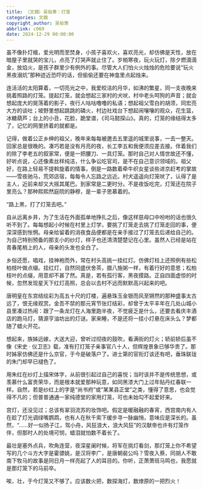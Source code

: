 ```yaml
---
title: （文摘）吴伯箫：灯笼
categories: 文摘
copyright_author: 吴伯箫
abbrlink: c069
date: 2024-12-29 00:00:00
---
```


虽不像扑灯蛾，爱光明而至焚身，小孩子喜欢火，喜欢亮光，却仿佛是天性，放在暗屋子里就哭的宝儿，点亮了灯哭声就止住了。岁梢寒夜，玩火玩灯，除夕燃滴滴金，放焰火，是孩子群里少有例外的事。尽管大人们怕火火烛烛的危险要说“玩火黑夜溺炕”那种迹近恐吓的话，但偷偷还要在神龛里点起烛来。

连活活的太阳算着，一切亮光之中，我爱皎洁的月华，如沸的繁星，同一支夜晚来挑着照路的灯笼。提起灯笼，就会想起三家村的犬吠，村中老头呵狗的声音；就会想起庞大的晃荡着的影子，夜行人咕咕噜噜的私语；想起祖父雪白的胡须，同宏亮大方的谈吐；坡野里想起跳跳的磷火，村边社戏台下想起闹嚷嚷的观众，花生篮，冰糖葫芦；台上的小丑，花脸，跪堂谱，《司马懿探山》。真的，灯笼的缘结得太多了，记忆的网里挤着的就都是。

记得，做着公正乡绅的祖父，晚年来每每被邀去五里遥的城里说事，一去一整天。回家总是很晚的。凑巧若是没有月亮的夜，长工李五和我便须应差去接。伴着我们的除了李老五的叙家常，便是一把腰刀、一具灯笼。那时自己对人情世故还不懂，好听点说，心还像素丝样纯洁，什么争讼吃官司，是不在自己意识领域的。祖父好，在路上轻易不提斡旋着的情事，倒是一路数着牵牛织女星谈些进京赶考的掌故——雪夜驰马，荒郊店宿，每每令人忘路之远近。村犬遥遥向灯笼吠了，认得了是主人，近前来却又大摇其尾巴。到家常是二更时分。不是夜饭吃完，灯笼还在院子里亮么？那种熙熙然庭院的静穆，是一辈子思慕着的。

“路上黑，打了灯笼去吧。”

自从远离乡井，为了生活在外面孤单地挣扎之后，像这样慈母口中吩咐的话也很久听不到了。每每想起小时候在村里上灯学，要挑了灯笼走去挑了灯笼走回的事，便深深感到怅惘。母亲给留着的消夜食品便都是在亲手接过了灯笼去后递给自己的。为自己特别预备的那支小的纱灯，样子也还清清楚楚记在心里。虽然人已经是站在青春尾梢上的人，母亲的头发也全白了。

乡俗还愿，唱戏，挂神袍而外，常在村头高挑一挂红灯。仿佛灯柱上还照例有些松柏枝叶做点缀。挂红灯，自然同盛伏舍茶，腊八施粥一样，有着行好的意思；松柏枝叶的点缀，用意却不甚了然。真是，若有孤行客，黑夜摸路。正自四面虚惊的时候，忽然发现星天下红灯高照，总会以去村不远而默默高兴起来的吧。

唐明皇在东宫结绘彩为高五十尺的灯楼，遍悬珠玉金银而风至锵然的那种盛事太古远了，恨无缘观赏。金吾不禁的那元宵节张灯结彩，却曾于太平丰年在几处山城小县里凑过热闹：跟了一条龙灯在人海里跑半夜，不觉疲乏是什么，还要去看庆丰酒店的跑马灯，猜源亨油坊出的灯谜。家来睡，不是还将一挂小灯悬在床头么？梦都随了蜡火开花。

想起来，族姊远嫁，大送大迎，曾听过彻夜的鼓吹，看满街的灯火；轿前轿后虽不像《宋史 · 仪卫志》载，准有打灯笼子亲事官八十人，但辉煌景象已够华贵了。那时姊家仿佛还是什么京官，于今是破落户了。进士第的官衔灯该还有吧，垂珠联珑的朱门却早已褪色了。

用朱红在纱灯上描宋体字，从前很引起过自己的喜悦；当时该并不是传统思想，或羡慕什么富贵荣华，而是根本就爱那种玩意，如同黑漆大门上过年贴丹红春联一样。自然，若是纱红上的字是“尚书府”或“某某县正堂”之类，懂得了意思，也会觉得不凡的；但普普通通一家纯德堂的家用灯笼，可也未始勾不起爱好来。

宫灯，还没见过；总该有翠羽流苏的妆饰吧。假定是暖融融的春宵，西宫南内有人在趁了灯光调绿嘴鹦鹉，也有人在秋千索下缓步寻一脉幽悄，意味应是深长的。虽然，“……好一似扬子江，驾小舟，风狂浪大，浪大风狂”的汉献帝也许有灯笼作伴，但那时人的处境可悯，蜡泪就怕数不着长了。

最壮是塞外点兵，吹角连营，夜深星阑时候，将军在挑灯看剑，那灯笼上你不希望写的几个斗方大字是霍骠姚，是汉将李广，是唐朝裴公吗？雪夜入蔡，同胡人不敢南下牧马的故事是同日月一样亮起了人的耳目的。你听，正萧萧班马鸣也，我愿就是那灯笼下的马前卒。

唉，壮，于今灯笼又不够了。应该数火把，数探海灯，数燎原的一把烈火！